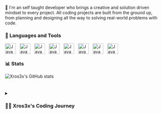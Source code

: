 
📖  I'm an self taught developer who brings a creative and solution driven mindset to every project. All coding projects are built from the ground up, from planning and designing all the way to solving real-world problems with code.

### 🧰 Languages and Tools

<img align="left" alt="Java" width="35px" style="padding-right:10px;" src="https://cdn.jsdelivr.net/gh/devicons/devicon/icons/html5/html5-plain-wordmark.svg" />
<img align="left" alt="Java" width="35px" style="padding-right:10px;" src="https://cdn.jsdelivr.net/gh/devicons/devicon/icons/css3/css3-plain-wordmark.svg" />
<img align="left" alt="Java" width="35px" style="padding-right:10px;" src="https://cdn.jsdelivr.net/gh/devicons/devicon/icons/bootstrap/bootstrap-original-wordmark.svg" />
<img align="left" alt="Java" width="35px" style="padding-right:10px;" src="https://cdn.jsdelivr.net/gh/devicons/devicon/icons/javascript/javascript-plain.svg" />
<img align="left" alt="Java" width="35px" style="padding-right:10px;" src="https://cdn.jsdelivr.net/gh/devicons/devicon/icons/react/react-original-wordmark.svg" />
<img align="left" alt="Java" width="35px" style="padding-right:10px;" src="https://cdn.jsdelivr.net/gh/devicons/devicon/icons/nodejs/nodejs-original.svg" />
<img align="left" alt="Java" width="35px" style="padding-right:10px;" src="https://cdn.jsdelivr.net/gh/devicons/devicon/icons/express/express-original.svg" />
<img align="left" alt="Java" width="35px" style="padding-right:10px;" src="https://cdn.jsdelivr.net/gh/devicons/devicon/icons/postgresql/postgresql-original-wordmark.svg" />


<br />

#

### 📊 Stats

![Xros3x's GitHub stats](https://github-readme-stats.vercel.app/api?username=xros3x&show_icons=true&theme=tokyonight)

#

<details>
<summary><h3>👨‍💻 Xros3x's Coding Journey</h3></summary>
I started my coding journey on a differnet path than i'm taking now, what I mean by that is at first I wanted to get into tech and tried the cyber secuirty route which was fun and interesting, but there was a feeling that was missing while learning it. Although it took me an year to find that feeling that was missing I came across the python language while learning one of the course I was taking. When I came across the langauge I was so interested in it which made me research it more and saw that I could build tools with it. From there I started practicing what I was learning from the language. Fast forward 5 months after discovering python I wanted to see what careers there were for the passion I discovered for coding. Later I saw and researched Software Development. It amazed me that the career i've been looking for existed.
